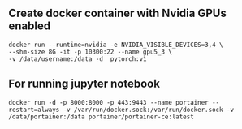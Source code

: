 ## Create docker container with Nvidia GPUs enabled
```
docker run --runtime=nvidia -e NVIDIA_VISIBLE_DEVICES=3,4 \
--shm-size 8G -it -p 10300:22 --name gpu5_3 \
-v /data/username:/data -d  pytorch:v1
```



## For running jupyter notebook

```
docker run -d -p 8000:8000 -p 443:9443 --name portainer --restart=always -v /var/run/docker.sock:/var/run/docker.sock -v /data/portainer:/data portainer/portainer-ce:latest
```